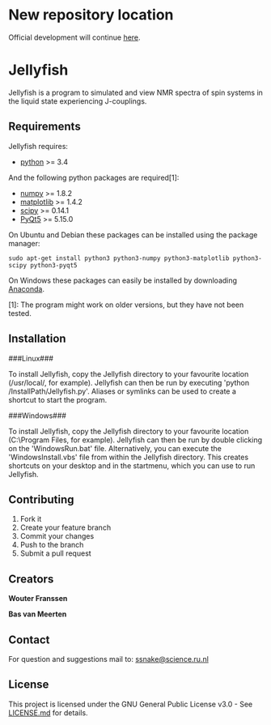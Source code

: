 New repository location
=======================
Official development will continue [here](https://gitlab.science.ru.nl/mrrc/nmrzoo/jellyfish).


Jellyfish
======

Jellyfish is a program to simulated and view NMR spectra of spin systems in the liquid state experiencing J-couplings.

Requirements
------------

Jellyfish requires:
- [python](http://python.org/download/) >= 3.4

And the following python packages are required[1]:
- [numpy](http://sourceforge.net/projects/numpy/files/NumPy/) >= 1.8.2
- [matplotlib](http://matplotlib.org/) >= 1.4.2
- [scipy](http://sourceforge.net/projects/scipy/files/scipy/) >= 0.14.1
- [PyQt5](http://www.riverbankcomputing.com/software/pyqt/download) >= 5.15.0

On Ubuntu and Debian these packages can be installed using the package manager:
```
sudo apt-get install python3 python3-numpy python3-matplotlib python3-scipy python3-pyqt5
```

On Windows these packages can easily be installed by downloading [Anaconda](http://continuum.io/downloads).

[1]: The program might work on older versions, but they have not been tested.

Installation
------------

###Linux###

To install Jellyfish, copy the Jellyfish directory to your favourite location (/usr/local/, for example).
Jellyfish can then be run by executing 'python /InstallPath/Jellyfish.py'.
Aliases or symlinks can be used to create a shortcut to start the program.

###Windows###

To install Jellyfish, copy the Jellyfish directory to your favourite location (C:\Program Files\, for example).
Jellyfish can then be run by double clicking on the 'WindowsRun.bat' file.
Alternatively, you can execute the 'WindowsInstall.vbs' file from within the Jellyfish directory.
This creates shortcuts on your desktop and in the startmenu, which you can use to run Jellyfish.

Contributing
------------

1. Fork it
2. Create your feature branch
3. Commit your changes
4. Push to the branch
5. Submit a pull request

Creators
--------

**Wouter Franssen**

**Bas van Meerten**


Contact
-------
For question and suggestions mail to: ssnake@science.ru.nl

License
-------

This project is licensed under the GNU General Public License v3.0 - See [LICENSE.md](LICENSE.md) for details.

